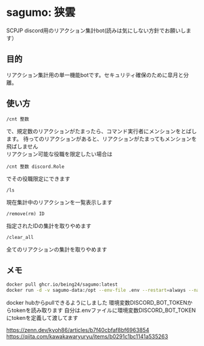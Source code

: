 # sagumo: 狭雲

SCPJP discord用のリアクション集計bot(読みは気にしない方針でお願いします）

## 目的

リアクション集計用の単一機能botです。セキュリティ確保のために皐月と分離。

## 使い方

``` 
/cnt 整数
```

で、規定数のリアクションがたまったら、コマンド実行者にメンションをとばします。
待ってのリアクションがあると、リアクションがたまってもメンションを飛ばしません  
リアクション可能な役職を限定したい場合は

``` 
/cnt 整数 discord.Role
```

でその役職限定にできます

``` 
/ls
```

現在集計中のリアクションを一覧表示します

``` 
/remove(rm) ID
```

指定されたIDの集計を取りやめます

``` 
/clear_all
```

全てのリアクションの集計を取りやめます

## メモ

``` sh
docker pull ghcr.io/being24/sagumo:latest
docker run -d -v sagumo-data:/opt --env-file .env --restart=always --name=sagumo being241/sagumo
```

docker hubからpullできるようにしました
環境変数DISCORD_BOT_TOKENからtokenを読み取ります
自分は.envファイルに環境変数DISCORD_BOT_TOKENにtokenを定義して渡してます

<https://zenn.dev/kyoh86/articles/b7f40cbfaf8bf6963854>
<https://qiita.com/kawakawaryuryu/items/b0291c1bc1141a535263>
